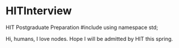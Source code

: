 # HITInterview
HIT Postgraduate Preparation
#include <iostream>
  using namespace std;
  
Hi, humans, I love nodes. Hope I will be admitted by HIT this spring. 
